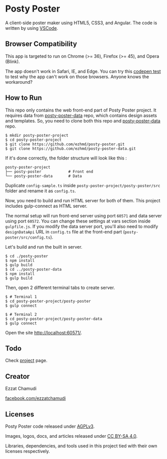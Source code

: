 # Posty Poster

A client-side poster maker using HTML5, CSS3, and Angular. The code is written by using [VSCode](https://github.com/Microsoft/vscode).

## Browser Compatibility

This app is targeted to run on Chrome (>= 36), Firefox (>= 45), and Opera (Blink).

The app doesn't work in Safari, IE, and Edge. You can try this [codepen test](http://codepen.io/ezh/pen/RrLZqM) to test why the app can't work on those browsers. Anyone knows the workaround?

## How to Run

This repo only contains the web front-end part of Posty Poster project. It requires data from [posty-poster-data](https://github.com/ezhmd/posty-poster-data) repo, which contains design assets and templates. So, you need to clone both this repo and [posty-poster-data](https://github.com/ezhmd/posty-poster-data) repo.

```
$ mkdir posty-poster-project
$ cd posty-poster-project
$ git clone https://github.com/ezhmd/posty-poster.git
$ git clone https://github.com/ezhmd/posty-poster-data.git
```

If it's done correctly, the folder structure will look like this :

```
posty-poster-project
├── posty-poster            # Front end
└── posty-poster-data       # Data
```

Duplicate `config-sample.ts` inside `posty-poster-project/posty-poster/src` folder and rename it as `config.ts`.

Now, you need to build and run HTML server for both of them. This project includes gulp-connect as HTML server. 

The normal setup will run front-end server using port `60571` and data server using port `60572`. You can change these settings at vars section inside `gulpfile.js`. If you modify the data server port, you'll also need to modify `designDataApi` URL in `config.ts` file at the front-end part (`posty-poster/src/config.ts`).

Let's build and run the built in server.

```
$ cd ./posty-poster 
$ npm install
$ gulp build
$ cd ../posty-poster-data
$ npm install
$ gulp build
```

Then, open 2 different terminal tabs to create server. 

```
$ # Terminal 1
$ cd posty-poster-project/posty-poster
$ gulp connect
```
```
$ # Terminal 2
$ cd posty-poster-project/posty-poster-data
$ gulp connect
```

Open the site [http://localhost:60571/](http://localhost:60571/).

## Todo

Check [project](https://github.com/ezhmd/posty-poster/projects) page.

## Creator

Ezzat Chamudi

[facebook.com/ezzatchamudi](https://facebook.com/ezzatchamudi)

## Licenses

Posty Poster code released under [AGPLv3](http://www.gnu.org/licenses/agpl-3.0.html). 

Images, logos, docs, and articles released under [CC BY-SA 4.0](https://creativecommons.org/licenses/by-sa/4.0/). 

Libraries, dependencies, and tools used in this project tied with their own licenses respectively.
